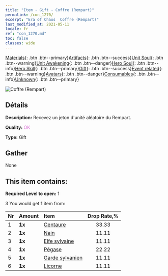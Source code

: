 ```yaml
---
title: "Item - Gift - Coffre (Rempart)"
permalink: /con_1270/
excerpt: "Era of Chaos  Coffre (Rempart)"
last_modified_at: 2021-05-11
locale: fr
ref: "con_1270.md"
toc: false
classes: wide
---
```

 [Materials](/ItemsFR/){: .btn .btn--primary}[Artifacts](/ItemsFR/Artifacts/){: .btn .btn--success}[Unit Soul](/ItemsFR/UnitSoul/){: .btn .btn--warning}[Unit Awakening](/ItemsFR/UnitAwakening/){: .btn .btn--danger}[Hero Soul](/ItemsFR/HeroSoul/){: .btn .btn--info}[Hero Skill](/ItemsFR/HeroSkill/){: .btn .btn--primary}[Gift](/ItemsFR/Gift/){: .btn .btn--success}[Event related](/ItemsFR/Events/){: .btn .btn--warning}[Avatars](/ItemsFR/Avatars/){: .btn .btn--danger}[Consumables](/ItemsFR/Consumables/){: .btn .btn--info}[Unknown](/ItemsFR/Unknown/){: .btn .btn--primary}

 ![Coffre (Rempart)](/images/t/i_904002.png)

## Détails
 **Description:** Recevez un jeton d'unité aléatoire du Rempart.

 **Quality:** <span style="color: #DA70D6">OK</span>

 **Type:** Gift

## Gather

  None

## This item contains:

 **Required Level to open:** 1

 3 You would get **1** item  from:

  | Nr | Amount |     Item    | Drop Rate,% |
  |:---|:-------|:------------|:---------:|
  | 1 |  **1x** | [Centaure](/ItemsFR/unt_199/) | 33.33 | 
  | 2 |  **1x** | [Nain](/ItemsFR/unt_200/) | 11.11 | 
  | 3 |  **1x** | [Elfe sylvaine](/ItemsFR/unt_201/) | 11.11 | 
  | 4 |  **1x** | [Pégase](/ItemsFR/unt_202/) | 22.22 | 
  | 5 |  **1x** | [Garde sylvanien](/ItemsFR/unt_203/) | 11.11 | 
  | 6 |  **1x** | [Licorne](/ItemsFR/unt_204/) | 11.11 | 
